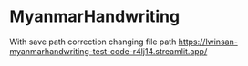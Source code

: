 # MyanmarHandwriting
With save path correction
changing file path
https://lwinsan-myanmarhandwriting-test-code-r4lj14.streamlit.app/
